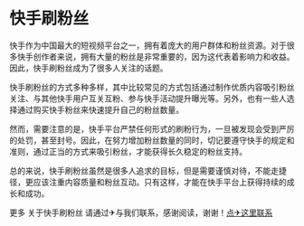# 快手刷粉丝

快手作为中国最大的短视频平台之一，拥有着庞大的用户群体和粉丝资源。对于很多快手创作者来说，拥有大量的粉丝是非常重要的，因为这代表着影响力和收益。因此，快手刷粉丝成为了很多人关注的话题。

快手刷粉丝的方式多种多样，其中比较常见的方式包括通过制作优质内容吸引粉丝关注、与其他快手用户互关互粉、参与快手活动提升曝光等。另外，也有一些人选择通过购买快手粉丝来快速提升自己的粉丝数量。

然而，需要注意的是，快手平台严禁任何形式的刷粉行为，一旦被发现会受到严厉的处罚，甚至封号。因此，在努力增加粉丝数量的同时，切记要遵守快手的规定和准则，通过正当的方式来吸引粉丝，才能获得长久稳定的粉丝支持。

总的来说，快手刷粉丝虽然是很多人追求的目标，但是需要谨慎对待，不能走捷径，更应该注重内容质量和粉丝互动。只有这样，才能在快手平台上获得持续的成长和成功。

更多 关于快手刷粉丝 请通过✈与我们联系，感谢阅读，谢谢！[点✈这里联系](https://c.k02.cc)